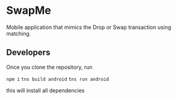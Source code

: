 # SwapMe
Mobile application that mimics the Drop or Swap transaction using matching.

## Developers
Once you clone the repository, run

`npm i`
`tns build android`
`tns run android`

this will install all dependencies
